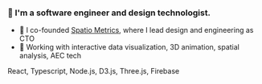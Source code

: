 ### 👋  I'm a software engineer and design technologist. 

- 🔭 I co-founded [Spatio Metrics](http://www.spatiometrics.com), where I lead design and engineering as CTO
- 🧪 Working with interactive data visualization, 3D animation, spatial analysis, AEC tech

React, Typescript, Node.js, D3.js, Three.js, Firebase



<!--
**jperaino/jperaino** is a ✨ _special_ ✨ repository because its `README.md` (this file) appears on your GitHub profile.

Here are some ideas to get you started:

- 🔭 I’m currently working on ...
- 🌱 I’m currently learning ...
- 👯 I’m looking to collaborate on ...
- 🤔 I’m looking for help with ...
- 💬 Ask me about ...
- 📫 How to reach me: ...
- 😄 Pronouns: ...
- ⚡ Fun fact: ...
-->
